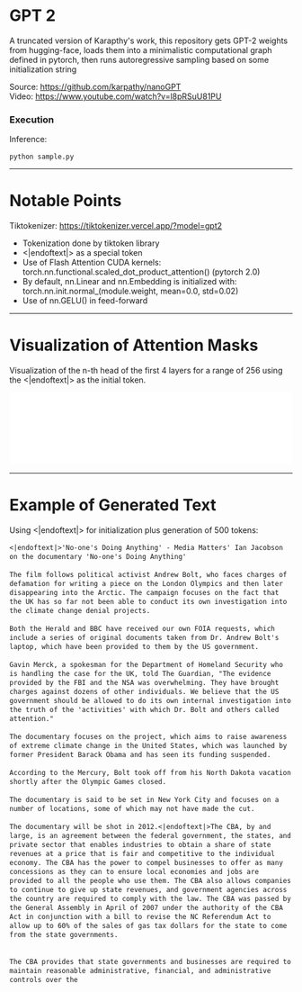 # GPT 2
A truncated version of Karapthy's work, this repository gets GPT-2 weights from hugging-face, loads them into a
minimalistic computational graph defined in pytorch, then runs autoregressive sampling based on some initialization
string

Source: https://github.com/karpathy/nanoGPT  
Video: https://www.youtube.com/watch?v=l8pRSuU81PU

### Execution

Inference:
```
python sample.py
```

---

# Notable Points

Tiktokenizer: https://tiktokenizer.vercel.app/?model=gpt2

* Tokenization done by tiktoken library
* <|endoftext|> as a special token
* Use of Flash Attention CUDA kernels: torch.nn.functional.scaled_dot_product_attention() (pytorch 2.0)
* By default, nn.Linear and nn.Embedding is initialized with: torch.nn.init.normal_(module.weight, mean=0.0, std=0.02)
* Use of nn.GELU() in feed-forward

---

# Visualization of Attention Masks

Visualization of the n-th head of the first 4 layers for a range of 256 using the <|endoftext|> as the initial token.  

![Teaser](./assets/attention.gif?raw=true)

---

# Example of Generated Text 

Using <|endoftext|> for initialization plus generation of 500 tokens:

```
<|endoftext|>'No-one's Doing Anything' - Media Matters' Ian Jacobson on the documentary 'No-one's Doing Anything'

The film follows political activist Andrew Bolt, who faces charges of defamation for writing a piece on the London Olympics and then later disappearing into the Arctic. The campaign focuses on the fact that the UK has so far not been able to conduct its own investigation into the climate change denial projects.

Both the Herald and BBC have received our own FOIA requests, which include a series of original documents taken from Dr. Andrew Bolt's laptop, which have been provided to them by the US government.

Gavin Merck, a spokesman for the Department of Homeland Security who is handling the case for the UK, told The Guardian, "The evidence provided by the FBI and the NSA was overwhelming. They have brought charges against dozens of other individuals. We believe that the US government should be allowed to do its own internal investigation into the truth of the 'activities' with which Dr. Bolt and others called attention."

The documentary focuses on the project, which aims to raise awareness of extreme climate change in the United States, which was launched by former President Barack Obama and has seen its funding suspended.

According to the Mercury, Bolt took off from his North Dakota vacation shortly after the Olympic Games closed.

The documentary is said to be set in New York City and focuses on a number of locations, some of which may not have made the cut.

The documentary will be shot in 2012.<|endoftext|>The CBA, by and large, is an agreement between the federal government, the states, and private sector that enables industries to obtain a share of state revenues at a price that is fair and competitive to the individual economy. The CBA has the power to compel businesses to offer as many concessions as they can to ensure local economies and jobs are provided to all the people who use them. The CBA also allows companies to continue to give up state revenues, and government agencies across the country are required to comply with the law. The CBA was passed by the General Assembly in April of 2007 under the authority of the CBA Act in conjunction with a bill to revise the NC Referendum Act to allow up to 60% of the sales of gas tax dollars for the state to come from the state governments.


The CBA provides that state governments and businesses are required to maintain reasonable administrative, financial, and administrative controls over the
```